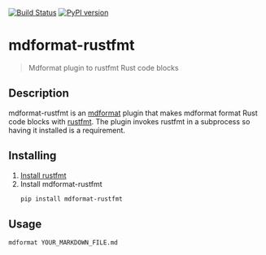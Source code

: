 [![Build Status](https://github.com/hukkinj1/mdformat-rustfmt/workflows/Tests/badge.svg?branch=master)](<https://github.com/hukkinj1/mdformat-rustfmt/actions?query=workflow%3ATests+branch%3Amaster+event%3Apush>)
[![PyPI version](<https://img.shields.io/pypi/v/mdformat-rustfmt>)](<https://pypi.org/project/mdformat-rustfmt>)

# mdformat-rustfmt
> Mdformat plugin to rustfmt Rust code blocks

## Description
mdformat-rustfmt is an [mdformat](https://github.com/executablebooks/mdformat) plugin
that makes mdformat format Rust code blocks with [rustfmt](https://github.com/rust-lang/rustfmt).
The plugin invokes rustfmt in a subprocess so having it installed is a requirement.

## Installing
1. [Install rustfmt](https://github.com/rust-lang/rustfmt#quick-start)
1. Install mdformat-rustfmt
   ```bash
   pip install mdformat-rustfmt
   ```

## Usage
```bash
mdformat YOUR_MARKDOWN_FILE.md
```
